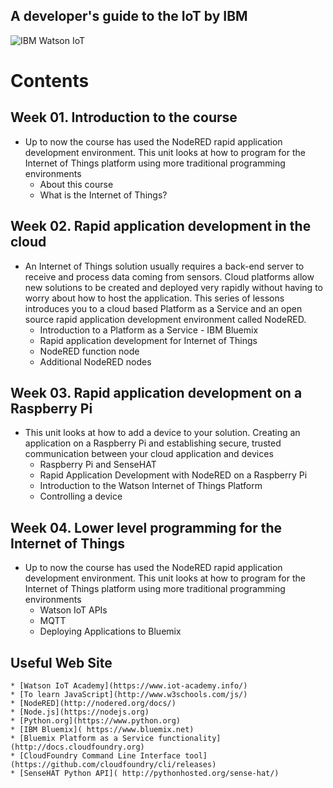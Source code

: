 ## A developer's guide to the IoT by IBM

![IBM Watson IoT](https://github.com/leehaesung/A-developer-s-guide-to-the-IoT-by-IBM/blob/master/01_Lecture_Notes/ImageFiles/IBM_Watson_IoT.png)

# Contents
## Week 01. Introduction to the course
 * Up to now the course has used the NodeRED rapid application development environment. This unit looks at how to program for the Internet of Things platform using more traditional programming environments
   * About this course
   * What is the Internet of Things?


## Week 02. Rapid application development in the cloud
 * An Internet of Things solution usually requires a back-end server to receive and process data coming from sensors. Cloud platforms allow new solutions to be created and deployed very rapidly without having to worry about how to host the application. This series of lessons introduces you to a cloud based Platform as a Service and an open source rapid application development environment called NodeRED.
    * Introduction to a Platform as a Service - IBM Bluemix
    * Rapid application development for Internet of Things
    * NodeRED function node
    * Additional NodeRED nodes


## Week 03. Rapid application development on a Raspberry Pi
 * This unit looks at how to add a device to your solution. Creating an application on a Raspberry Pi and establishing secure, trusted communication between your cloud application and devices
    * Raspberry Pi and SenseHAT
    * Rapid Application Development with NodeRED on a Raspberry Pi
    * Introduction to the Watson Internet of Things Platform
    * Controlling a device


## Week 04. Lower level programming for the Internet of Things
 * Up to now the course has used the NodeRED rapid application development environment. This unit looks at how to program for the Internet of Things platform using more traditional programming environments
    * Watson IoT APIs
    * MQTT
    * Deploying Applications to Bluemix



## Useful Web Site 
    * [Watson IoT Academy](https://www.iot-academy.info/)
    * [To learn JavaScript](http://www.w3schools.com/js/)
    * [NodeRED](http://nodered.org/docs/)
    * [Node.js](https://nodejs.org)
    * [Python.org](https://www.python.org)
    * [IBM Bluemix]( https://www.bluemix.net)
    * [Bluemix Platform as a Service functionality](http://docs.cloudfoundry.org)
    * [CloudFoundry Command Line Interface tool](https://github.com/cloudfoundry/cli/releases)
    * [SenseHAT Python API]( http://pythonhosted.org/sense-hat/)
    
    
    


